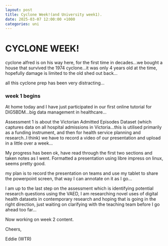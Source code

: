```yaml
--- 
layout: post
title: Cyclone Week!(and University week1).
date: 2025-03-07 12:00:00 +1000
categories: uni
---
```


# CYCLONE WEEK!

cyclone alfred is on his way here, for the first time in decades...we bought a house that survived the 1974 cyclone...it was only 4 years old at the time, hopefully damage is limited to the old shed out back...

all this cyclone prep has been very distracting...

### week 1 begins

At home today and I have just participated in our first online tutorial for DIG5BDM...big data management in healthcare...  

Assessment 1 is about the Victorian Admitted Episodes Dataset (which captures data on all hospital admissions in Victoria...this is utilised primarily as a funding instrument, and then for health service planning and research..I think) we have to record a video of our presentation and upload in a little over a week...

My progress has been ok, have read through the first two sections and taken notes as I went. Formatted a presentation using libre impress on linux, seems pretty good.  

my plan is to record the presentation on teams and use my tablet to share the powerpoint screen, that way I can annotate on it as I go...

I am up to the last step on the assessment which is identifying potential research questions using the VAED, I am researching novel uses of digital health datasets in contemporary research and hoping that is going in the right direction, just waiting on clarifying with the teaching team before I go ahead too far...

Now working on week 2 content.

Cheers, 

Eddie (WTR)
